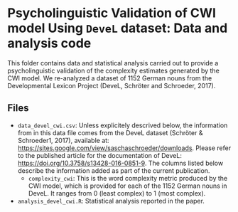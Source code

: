 # Psycholinguistic Validation of CWI model Using `DeveL` dataset: Data and analysis code
This folder contains data and statistical analysis carried out to provide a psycholinguistic validation of the complexity estimates generated by the CWI model. We re-analyzed a dataset of 1152 German nouns from the Developmental Lexicon Project (DeveL, Schröter and Schroeder, 2017).

## Files
- `data_devel_cwi.csv`: Unless explicitely descrived below, the information from in this data file comes from the DeveL dataset (Schröter & Schroeder1, 2017), available at: https://sites.google.com/view/saschaschroeder/downloads. Please refer to the published article for the documentation of DeveL: https://doi.org/10.3758/s13428-016-0851-9. The columns listed below describe the information added as part of the current publication.
    - `complexity_cwi`: This is the word complexity metric produced by the CWI model, which is provided for each of the 1152 German nouns in DeveL. It ranges from 0 (least complex) to 1 (most complex).
- `analysis_devel_cwi.R`: Statistical analysis reported in the paper.
